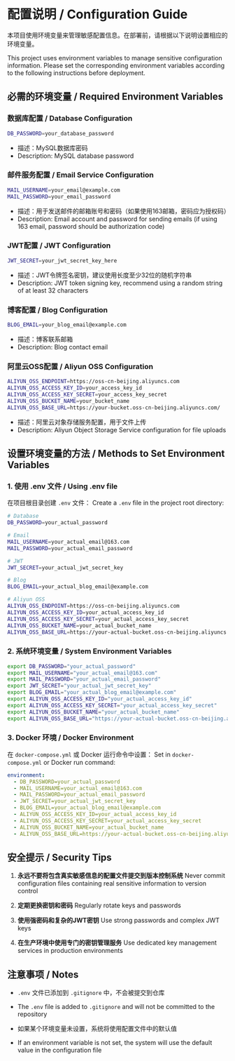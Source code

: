 # 配置说明 / Configuration Guide

本项目使用环境变量来管理敏感配置信息。在部署前，请根据以下说明设置相应的环境变量。

This project uses environment variables to manage sensitive configuration information. Please set the corresponding environment variables according to the following instructions before deployment.

## 必需的环境变量 / Required Environment Variables

### 数据库配置 / Database Configuration
```bash
DB_PASSWORD=your_database_password
```
- 描述：MySQL数据库密码
- Description: MySQL database password

### 邮件服务配置 / Email Service Configuration
```bash
MAIL_USERNAME=your_email@example.com
MAIL_PASSWORD=your_email_password
```
- 描述：用于发送邮件的邮箱账号和密码（如果使用163邮箱，密码应为授权码）
- Description: Email account and password for sending emails (if using 163 email, password should be authorization code)

### JWT配置 / JWT Configuration
```bash
JWT_SECRET=your_jwt_secret_key_here
```
- 描述：JWT令牌签名密钥，建议使用长度至少32位的随机字符串
- Description: JWT token signing key, recommend using a random string of at least 32 characters

### 博客配置 / Blog Configuration
```bash
BLOG_EMAIL=your_blog_email@example.com
```
- 描述：博客联系邮箱
- Description: Blog contact email

### 阿里云OSS配置 / Aliyun OSS Configuration
```bash
ALIYUN_OSS_ENDPOINT=https://oss-cn-beijing.aliyuncs.com
ALIYUN_OSS_ACCESS_KEY_ID=your_access_key_id
ALIYUN_OSS_ACCESS_KEY_SECRET=your_access_key_secret
ALIYUN_OSS_BUCKET_NAME=your_bucket_name
ALIYUN_OSS_BASE_URL=https://your-bucket.oss-cn-beijing.aliyuncs.com/
```
- 描述：阿里云对象存储服务配置，用于文件上传
- Description: Aliyun Object Storage Service configuration for file uploads

## 设置环境变量的方法 / Methods to Set Environment Variables

### 1. 使用 .env 文件 / Using .env file
在项目根目录创建 `.env` 文件：
Create a `.env` file in the project root directory:

```bash
# Database
DB_PASSWORD=your_actual_password

# Email
MAIL_USERNAME=your_actual_email@163.com
MAIL_PASSWORD=your_actual_email_password

# JWT
JWT_SECRET=your_actual_jwt_secret_key

# Blog
BLOG_EMAIL=your_actual_blog_email@example.com

# Aliyun OSS
ALIYUN_OSS_ENDPOINT=https://oss-cn-beijing.aliyuncs.com
ALIYUN_OSS_ACCESS_KEY_ID=your_actual_access_key_id
ALIYUN_OSS_ACCESS_KEY_SECRET=your_actual_access_key_secret
ALIYUN_OSS_BUCKET_NAME=your_actual_bucket_name
ALIYUN_OSS_BASE_URL=https://your-actual-bucket.oss-cn-beijing.aliyuncs.com/
```

### 2. 系统环境变量 / System Environment Variables
```bash
export DB_PASSWORD="your_actual_password"
export MAIL_USERNAME="your_actual_email@163.com"
export MAIL_PASSWORD="your_actual_email_password"
export JWT_SECRET="your_actual_jwt_secret_key"
export BLOG_EMAIL="your_actual_blog_email@example.com"
export ALIYUN_OSS_ACCESS_KEY_ID="your_actual_access_key_id"
export ALIYUN_OSS_ACCESS_KEY_SECRET="your_actual_access_key_secret"
export ALIYUN_OSS_BUCKET_NAME="your_actual_bucket_name"
export ALIYUN_OSS_BASE_URL="https://your-actual-bucket.oss-cn-beijing.aliyuncs.com/"
```

### 3. Docker 环境 / Docker Environment
在 `docker-compose.yml` 或 Docker 运行命令中设置：
Set in `docker-compose.yml` or Docker run command:

```yaml
environment:
  - DB_PASSWORD=your_actual_password
  - MAIL_USERNAME=your_actual_email@163.com
  - MAIL_PASSWORD=your_actual_email_password
  - JWT_SECRET=your_actual_jwt_secret_key
  - BLOG_EMAIL=your_actual_blog_email@example.com
  - ALIYUN_OSS_ACCESS_KEY_ID=your_actual_access_key_id
  - ALIYUN_OSS_ACCESS_KEY_SECRET=your_actual_access_key_secret
  - ALIYUN_OSS_BUCKET_NAME=your_actual_bucket_name
  - ALIYUN_OSS_BASE_URL=https://your-actual-bucket.oss-cn-beijing.aliyuncs.com/
```

## 安全提示 / Security Tips

1. **永远不要将包含真实敏感信息的配置文件提交到版本控制系统**
   Never commit configuration files containing real sensitive information to version control

2. **定期更换密钥和密码**
   Regularly rotate keys and passwords

3. **使用强密码和复杂的JWT密钥**
   Use strong passwords and complex JWT keys

4. **在生产环境中使用专门的密钥管理服务**
   Use dedicated key management services in production environments

## 注意事项 / Notes

- `.env` 文件已添加到 `.gitignore` 中，不会被提交到仓库
- The `.env` file is added to `.gitignore` and will not be committed to the repository

- 如果某个环境变量未设置，系统将使用配置文件中的默认值
- If an environment variable is not set, the system will use the default value in the configuration file
